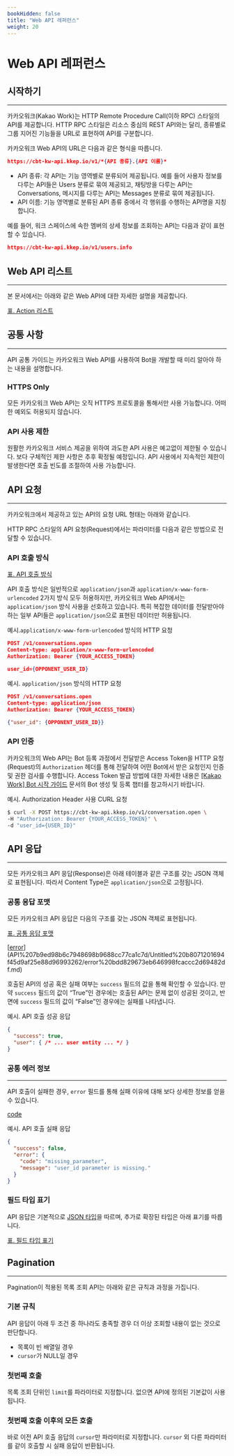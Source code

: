 ```yaml
---
bookHidden: false
title: "Web API 레퍼런스"
weight: 20
---
```


# Web API 레퍼런스

## 시작하기

---

카카오워크(Kakao Work)는 HTTP Remote Procedure Call(이하 RPC) 스타일의 API를 제공합니다. HTTP RPC 스타일은 리소스 중심의 REST API와는 달리, 종류별로 그룹 지어진 기능들을 URL로 표현하여 API를 구분합니다.

카카오워크 Web API의 URL은 다음과 같은 형식을 따릅니다.

```json
https://cbt-kw-api.kkep.io/v1/*{API 종류}.{API 이름}*
```

- API 종류: 각 API는 기능 영역별로 분류되어 제공됩니다. 예를 들어 사용자 정보를 다루는 API들은 Users 분류로 묶여 제공되고, 채팅방을 다루는 API는 Conversations, 메시지를 다루는 API는 Messages 분류로 묶여 제공됩니다.
- API 이름: 기능 영역별로 분류된 API 종류 중에서 각 행위를 수행하는 API명을 지칭합니다.

예를 들어, 워크 스페이스에 속한 멤버의 상세 정보를 조회하는 API는 다음과 같이 표현할 수 있습니다.

```json
https://cbt-kw-api.kkep.io/v1/users.info
```

## Web API 리스트

---

본 문서에서는 아래와 같은 Web API에 대한 자세한 설명을 제공합니다. 

[표. Action 리스트](Untitled%20a9cc7c16df854105946bc92ae39ad7fe/Action%20c8284dc745ba49fbb4c45b694579f9b1.csv)


## 공통 사항

---

API 공통 가이드는 카카오워크 Web API를 사용하여 Bot을 개발할 때 미리 알아야 하는 내용을 설명합니다.

### HTTPS Only

모든 카카오워크 Web API는 오직 HTTPS 프로토콜을 통해서만 사용 가능합니다. 어떠한 예외도 허용되지 않습니다.

### API 사용 제한

원활한 카카오워크 서비스 제공을 위하여 과도한 API 사용은 예고없이 제한될 수 있습니다. 보다 구체적인 제한 사항은 추후 확정될 예정입니다. API 사용에서 지속적인 제한이 발생한다면 호출 빈도를 조절하여 사용 가능합니다.

## API 요청

---

카카오워크에서 제공하고 있는 API의 요청 URL 형태는 아래와 같습니다.

HTTP RPC 스타일의 API 요청(Request)에서는 파라미터를 다음과 같은 방법으로 전달할 수 있습니다.

### API 호출 방식

[표. API 호출 방식](API%207b9ed98b6c7948698b9688cc77ca1c7d/API%208d700fa0383a424781e638f1a51ab838.csv)

API 호출 방식은 일반적으로 `application/json`과 `application/x-www-form-urlencoded` 2가지 방식 모두 허용하지만, 카카오워크 Web API에서는 `application/json` 방식 사용을 선호하고 있습니다. 특히 복잡한 데이터를 전달받아야하는 일부 API들은 `application/json`으로 표현된 데이터만 허용됩니다.

예시.`application/x-www-form-urlencoded` 방식의 HTTP 요청

```json
POST /v1/conversations.open
Content-type: application/x-www-form-urlencoded
Authorization: Bearer {YOUR_ACCESS_TOKEN}

user_id={OPPONENT_USER_ID}
```

예시. `application/json` 방식의 HTTP 요청

```json
POST /v1/conversations.open
Content-type: application/json
Authorization: Bearer {YOUR_ACCESS_TOKEN}

{"user_id": {OPPONENT_USER_ID}}
```

### API 인증

카카오워크의 Web API는 Bot 등록 과정에서 전달받은 Access Token을 HTTP 요청(Request)의 `Authorization` 헤더를 통해 전달하여 어떤 Bot에서 받은 요청인지 인증 및 권한 검사를 수행합니다. Access Token 발급 방법에 대한 자세한 내용은 [[Kakao Work] Bot 시작 가이드](https://www.notion.so/Bot-e2e20daa2d92476e949a0a15078d7ec0) 문서의 Bot 생성 및 등록 챕터를 참고하시기 바랍니다.

예시. Authorization Header 사용 CURL 요청

```bash
$ curl -X POST https://cbt-kw-api.kkep.io/v1/conversation.open \
-H "Authorization: Bearer {YOUR_ACCESS_TOKEN}" \
-d "user_id={USER_ID}"
```

## API 응답

---

모든 카카오워크 API 응답(Response)은 아래 테이블과 같은 구조를 갖는 JSON 객체로 표현됩니다. 따라서 Content Type은 `application/json`으로 고정됩니다.

### 공통 응답 포맷

모든 카카오워크 API 응답은 다음의 구조를 갖는 JSON 객체로 표현됩니다.

[표. 공통 응답 포맷](API%207b9ed98b6c7948698b9688cc77ca1c7d/Untitled%20b8071201694f45d9af25e88d96993262.csv)

[[error](https://www.notion.so/6f35fae26c6841ee94e25daf5c5677b1?v=1dbe53845109419ebe92222711851606)](API%207b9ed98b6c7948698b9688cc77ca1c7d/Untitled%20b8071201694f45d9af25e88d96993262/error%20bdd829673eb646998fcaccc2d69482df.md)

호출된 API의 성공 혹은 실패 여부는 `success` 필드의 값을 통해 확인할 수 있습니다. 만약 `success` 필드의 값이 “True”인 경우에는 호출된 API는 문제 없이 성공된 것이고, 반면에 `success` 필드의 값이 “False”인 경우에는 실패를 나타냅니다.

예시. API 호출 성공 응답

```json
{
  "success": true,
  "user": { /* ... user entity ... */ }
}
```

### 공통 에러 정보

---

API 호출이 실패한 경우, `error` 필드를 통해 실패 이유에 대해 보다 상세한 정보를 얻을 수 있습니다.

[code](API%207b9ed98b6c7948698b9688cc77ca1c7d/error%200d077009030549c8aca048e7349b6466/code%20ac9f7ea06a4443fa816336446f19ba1e.md)

예시. API 호출 실패 응답

```json
{
  "success": false,
  "error": {
    "code": "missing_parameter",
    "message": "user_id parameter is missing."
  }
}
```

### 필드 타입 표기

API 응답은 기본적으로 [JSON 타입](https://ko.wikipedia.org/wiki/JSON#%EC%9E%90%EB%A3%8C%ED%98%95%EA%B3%BC_%EB%AC%B8%EB%B2%95)을 따르며, 추가로 확장된 타입은 아래 표기를 따릅니다.

[표. 필드 타입 표기](API%207b9ed98b6c7948698b9688cc77ca1c7d/Untitled%2081e6528aa064462cb313bea00e92e713.csv)

## Pagination

---

Pagination이 적용된 목록 조회 API는 아래와 같은 규칙과 과정을 가집니다.

### 기본 규칙

API 응답이 아래 두 조건 중 하나라도 충족할 경우 더 이상 조회할 내용이 없는 것으로 판단합니다.

- 목록이 빈 배열일 경우
- `cursor`가 NULL일 경우

### 첫번째 호출

목록 조회 단위인 `limit`를 파라미터로 지정합니다. 없으면 API에 정의된 기본값이 사용됩니다.

### 첫번째 호출 이후의 모든 호출

바로 이전 API 호출 응답의 `cursor`만 파라미터로 지정합니다. `cursor` 외 다른 파라미터를 같이 호출할 시 실패 응답이 반환됩니다.